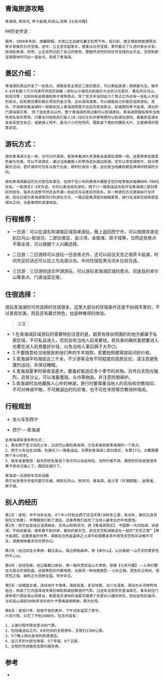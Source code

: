 ## 青海旅游攻略

`青海湖`,  `倒淌河`, `茶卡盐湖`,`祁连山`,`张掖【七彩丹霞】`

##历史传说：

`
据传，1000多年前，唐蕃联姻，文成公主远嫁吐蕃王松赞干布。临行前，唐王赐给她能够照出家乡景象的日月宝镜。途中，公主思念起家乡，便拿出日月宝镜，果然看见了久违的家乡长安。她泪如泉涌。然而，公主突然记起了自己的使命，便毅然决然的将日月宝镜扔出手去，没想到那宝镜落地时闪出一道金光，变成了青海湖。
`


## 景区介绍：
`
青海湖的周边开发了一些景点。湖南处有主景区二郎剑景区，可以乘船游湖；西侧是鸟岛，每年4-6月有数十万只鸟类可供观赏拍摄；湖东以沙滩风光和娱乐为主的沙岛景区，著名的日月山、倒淌河等；北侧则有金银滩和原子城等景点。除了官方开设的这几个景点之外还有一些私人开设的景点，如有更优惠的娱乐项目的金沙湾，淡水湖洱海等，可以根据自己的爱好选择游玩。另外，环湖游玩青海湖时一般都会加上青海湖周围不远处的其他景点，如湖西的茶卡盐湖，湖北的门源油菜花等。
`
`
除了这些景点以外，整个青海湖的周边都可以观湖游玩，青海湖周围有很多当地牧民私有的草场，只要支付给牧民们每人10-20元左右的费用便可以到湖边游玩，看着蔚蓝湖水发发呆放空自己，或是骑上牦牛、骏马小小的兜兜风，既能留下美妙的摄影大片，又是难得的惬意享受。
`
## 游玩方式：
`
游玩青海湖只去一侧，也可以环湖游。若简单看湖大多游客会选择在湖南一侧，这里草原如茵景色最为优美。可以不进景区，通过当地藏族人的草场走到湖边观湖，还可以享受骑牦牛、骑马等娱乐活动。若环湖则可包车从西宁出发，顺时针游览一圈，这也是当地藏民朝圣神湖时转湖的方向。
`

`
游玩青海湖最佳的方式是包车游览，在西宁包小车的费用大概是全包价旺季每天每辆600-700元左右，一般游览2-3天为宜。也可以乘坐班车游玩，西宁八一路客运站也有开往青海湖二郎剑景区的班车，每年合适季节时还会开通一些前往鸟岛景区的班车。另一种游玩方式是骑自行车环湖，现在已成为青海湖很流行的游玩方式，一路近距离深度的接触美景，骑行在油菜花田和蔚蓝湖水之间，也是难得的浪漫体验。
`


## 行程推荐：

- 一日游：可以在湖东和湖南区域简单游玩，晚上返回西宁市，可以按顺序游览到日月山-倒淌河、二郎剑景区、金沙湾、金银滩、原子城等，当然这些景点不需全进，可以根据个人兴趣选择。

- 二日游：二日游除可以游玩一日游景点外，还可以前往天空之境茶卡盐湖，时间充足的话还可以加上鸟岛或沙岛，中间住宿在黑马河乡比较合适。

- 三日游：三日游则适合环湖游玩，可以游玩青海湖区域的景点、祁连县的卓尔山等景点、门源油菜花等。



## 住宿选择：

游玩青海湖时可供选择的住宿很多，这里大部分的住宿条件还是不如城市里的，不过景观优美，而且还有藏式特色，也是种难得的体验。




>注意：

- 1.在青海湖区域游玩时需要特别注意的是，路旁有铁丝网围栏的地方都属于私家区域，不可私自进入，否则会有当地人前来要钱，若风景的确优美想要进入也要在进入前商量好价钱，以免当地人事后狮子大开口。
- 2.不要随意给当地居民和他们养的牛羊拍照，若要拍照都需提前问好价格。
- 3.青海湖平均海拔达三千米，不少游客会有不同程度的高原反应，请注意避免激烈运动，并保证睡眠。
- 4.青海湖夏季时昼夜温差大，要备好能适应多个季节的衣物。另外白天阳光强烈，且有沙尘，可以准备墨镜、头巾等物品，并注意防晒保护。
- 5.青海湖时当地藏族人心中的神湖，旅行时要尊重当地人的风俗和宗教信仰，不可对神湖不敬，不可踢湖边的玛尼堆，也不可在寺院等宗教场所喧闹。

## 行程规划

- 坐火车到西宁

- 西宁---青海湖
```
去青海湖有很多种方式：
1、乘坐西宁至沙岛的火车，沿途可以看到青海湖，沙岛本身就是青海湖的一个景点。
2、西宁火车站坐28路，到康乐八一路客运站。买票到青海湖二郎剑景区，车票37元。大概需要两个半小时到。
3、租车或者报团：租车的好处是各个景点可以自由地玩，当然价格不菲。报团的好处就是很多事不用自己操心了，跟团走就行了。

青海湖一日游拼车包车线路
西宁出发塔尔寺或丹葛尔古城，再到日月山，倒淌河，青海湖，金沙湾（环湖西路），金银滩，原子城。
```

## 别人的经历
```
第1天：咸阳，中午动车出发，4个半小时到达西宁还没天黑(800多公里，有动车，确实比自驾轻松又快捷)，师傅接我们到了酒店，还推荐我们去吃了当地人最常去的牛肉面馆。
第2天：西宁出发经过湟源峡谷、日月山和倒淌河，游【青海湖景区】，中国第一大内陆湖，说是湖，不如说是海，根本看不到对岸，看到的是天空。前往天空和湖面连在一起的“天空之境”【茶卡盐湖】，这里是盐的世界，湖面在白色盐晶体之上湖平如镜置身其中感觉天空和云朵触手可及，湖面倒映着天空亦梦亦幻。

第3天：经过祁连大草原，翻过高山，路过原始森林，游【卓尔山】，山对面是一山尽览四季景色的牛心山。

第4天：前往张掖，经过扁都口峡谷，再一路欣赏祁连山大草原。张掖【七彩丹霞】——上帝打翻在大西北的调色盘。说是典型的丹霞地貌，也是另一种地貌类型--七彩丘陵，其色彩之缤纷、观赏性之强、面积之大冠绝全国，举世罕见。

第5天：经峨堡古城，途经岗什卡雪峰，海拔高差、复杂地貌，冰川与温泉、湖泊与长河神奇地结合，构成了它内涵深邃丰厚的神韵和峻拔飘逸的气质。沿途车览观赏百里油菜花，乘车前往门源参观门源达坂山观景台，眺望连天漫地的油菜花铺满了百里长川通向天际，宛如金色的海洋，与祁连山海拔5000多米的岗什卡雪峰遥相辉映，极为壮观。

第6天：收拾行李，依依不舍的离开，下午动车返回了家中。
六天行程，只花了不到2400元，包含内容有：

1、上面行程中那些景点的门票。
2、包括接送站之内，6天时间的全程用车，全程约1300公里。
3、5个晚上西北各地的旅游酒店。
4、这几天的大部分用餐，5个早餐，6个正餐。
5、全程的导游服务及顾问服务费。
```


## 参考

- 
